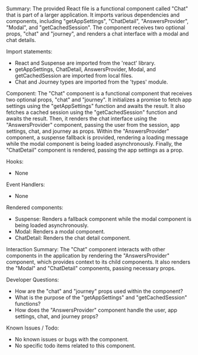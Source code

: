 Summary:
The provided React file is a functional component called "Chat" that is part of a larger application. It imports various dependencies and components, including "getAppSettings", "ChatDetail", "AnswersProvider", "Modal", and "getCachedSession". The component receives two optional props, "chat" and "journey", and renders a chat interface with a modal and chat details.

Import statements:
- React and Suspense are imported from the 'react' library.
- getAppSettings, ChatDetail, AnswersProvider, Modal, and getCachedSession are imported from local files.
- Chat and Journey types are imported from the 'types' module.

Component:
The "Chat" component is a functional component that receives two optional props, "chat" and "journey". It initializes a promise to fetch app settings using the "getAppSettings" function and awaits the result. It also fetches a cached session using the "getCachedSession" function and awaits the result. Then, it renders the chat interface using the "AnswersProvider" component, passing the user from the session, app settings, chat, and journey as props. Within the "AnswersProvider" component, a suspense fallback is provided, rendering a loading message while the modal component is being loaded asynchronously. Finally, the "ChatDetail" component is rendered, passing the app settings as a prop.

Hooks:
- None

Event Handlers:
- None

Rendered components:
- Suspense: Renders a fallback component while the modal component is being loaded asynchronously.
- Modal: Renders a modal component.
- ChatDetail: Renders the chat detail component.

Interaction Summary:
The "Chat" component interacts with other components in the application by rendering the "AnswersProvider" component, which provides context to its child components. It also renders the "Modal" and "ChatDetail" components, passing necessary props.

Developer Questions:
- How are the "chat" and "journey" props used within the component?
- What is the purpose of the "getAppSettings" and "getCachedSession" functions?
- How does the "AnswersProvider" component handle the user, app settings, chat, and journey props?

Known Issues / Todo:
- No known issues or bugs with the component.
- No specific todo items related to this component.